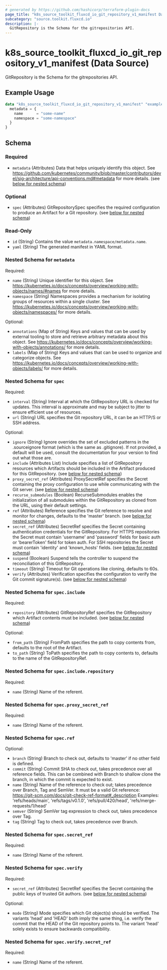 ```yaml
---
# generated by https://github.com/hashicorp/terraform-plugin-docs
page_title: "k8s_source_toolkit_fluxcd_io_git_repository_v1_manifest Data Source - terraform-provider-k8s"
subcategory: "source.toolkit.fluxcd.io"
description: |-
  GitRepository is the Schema for the gitrepositories API.
---
```


# k8s_source_toolkit_fluxcd_io_git_repository_v1_manifest (Data Source)

GitRepository is the Schema for the gitrepositories API.

## Example Usage

```terraform
data "k8s_source_toolkit_fluxcd_io_git_repository_v1_manifest" "example" {
  metadata = {
    name      = "some-name"
    namespace = "some-namespace"
  }
}
```

<!-- schema generated by tfplugindocs -->
## Schema

### Required

- `metadata` (Attributes) Data that helps uniquely identify this object. See https://github.com/kubernetes/community/blob/master/contributors/devel/sig-architecture/api-conventions.md#metadata for more details. (see [below for nested schema](#nestedatt--metadata))

### Optional

- `spec` (Attributes) GitRepositorySpec specifies the required configuration to produce an Artifact for a Git repository. (see [below for nested schema](#nestedatt--spec))

### Read-Only

- `id` (String) Contains the value `metadata.namespace/metadata.name`.
- `yaml` (String) The generated manifest in YAML format.

<a id="nestedatt--metadata"></a>
### Nested Schema for `metadata`

Required:

- `name` (String) Unique identifier for this object. See https://kubernetes.io/docs/concepts/overview/working-with-objects/names/#names for more details.
- `namespace` (String) Namespaces provides a mechanism for isolating groups of resources within a single cluster. See https://kubernetes.io/docs/concepts/overview/working-with-objects/namespaces/ for more details.

Optional:

- `annotations` (Map of String) Keys and values that can be used by external tooling to store and retrieve arbitrary metadata about this object. See https://kubernetes.io/docs/concepts/overview/working-with-objects/annotations/ for more details.
- `labels` (Map of String) Keys and values that can be used to organize and categorize objects. See https://kubernetes.io/docs/concepts/overview/working-with-objects/labels/ for more details.


<a id="nestedatt--spec"></a>
### Nested Schema for `spec`

Required:

- `interval` (String) Interval at which the GitRepository URL is checked for updates. This interval is approximate and may be subject to jitter to ensure efficient use of resources.
- `url` (String) URL specifies the Git repository URL, it can be an HTTP/S or SSH address.

Optional:

- `ignore` (String) Ignore overrides the set of excluded patterns in the .sourceignore format (which is the same as .gitignore). If not provided, a default will be used, consult the documentation for your version to find out what those are.
- `include` (Attributes List) Include specifies a list of GitRepository resources which Artifacts should be included in the Artifact produced for this GitRepository. (see [below for nested schema](#nestedatt--spec--include))
- `proxy_secret_ref` (Attributes) ProxySecretRef specifies the Secret containing the proxy configuration to use while communicating with the Git server. (see [below for nested schema](#nestedatt--spec--proxy_secret_ref))
- `recurse_submodules` (Boolean) RecurseSubmodules enables the initialization of all submodules within the GitRepository as cloned from the URL, using their default settings.
- `ref` (Attributes) Reference specifies the Git reference to resolve and monitor for changes, defaults to the 'master' branch. (see [below for nested schema](#nestedatt--spec--ref))
- `secret_ref` (Attributes) SecretRef specifies the Secret containing authentication credentials for the GitRepository. For HTTPS repositories the Secret must contain 'username' and 'password' fields for basic auth or 'bearerToken' field for token auth. For SSH repositories the Secret must contain 'identity' and 'known_hosts' fields. (see [below for nested schema](#nestedatt--spec--secret_ref))
- `suspend` (Boolean) Suspend tells the controller to suspend the reconciliation of this GitRepository.
- `timeout` (String) Timeout for Git operations like cloning, defaults to 60s.
- `verify` (Attributes) Verification specifies the configuration to verify the Git commit signature(s). (see [below for nested schema](#nestedatt--spec--verify))

<a id="nestedatt--spec--include"></a>
### Nested Schema for `spec.include`

Required:

- `repository` (Attributes) GitRepositoryRef specifies the GitRepository which Artifact contents must be included. (see [below for nested schema](#nestedatt--spec--include--repository))

Optional:

- `from_path` (String) FromPath specifies the path to copy contents from, defaults to the root of the Artifact.
- `to_path` (String) ToPath specifies the path to copy contents to, defaults to the name of the GitRepositoryRef.

<a id="nestedatt--spec--include--repository"></a>
### Nested Schema for `spec.include.repository`

Required:

- `name` (String) Name of the referent.



<a id="nestedatt--spec--proxy_secret_ref"></a>
### Nested Schema for `spec.proxy_secret_ref`

Required:

- `name` (String) Name of the referent.


<a id="nestedatt--spec--ref"></a>
### Nested Schema for `spec.ref`

Optional:

- `branch` (String) Branch to check out, defaults to 'master' if no other field is defined.
- `commit` (String) Commit SHA to check out, takes precedence over all reference fields.  This can be combined with Branch to shallow clone the branch, in which the commit is expected to exist.
- `name` (String) Name of the reference to check out; takes precedence over Branch, Tag and SemVer.  It must be a valid Git reference: https://git-scm.com/docs/git-check-ref-format#_description Examples: 'refs/heads/main', 'refs/tags/v0.1.0', 'refs/pull/420/head', 'refs/merge-requests/1/head'
- `semver` (String) SemVer tag expression to check out, takes precedence over Tag.
- `tag` (String) Tag to check out, takes precedence over Branch.


<a id="nestedatt--spec--secret_ref"></a>
### Nested Schema for `spec.secret_ref`

Required:

- `name` (String) Name of the referent.


<a id="nestedatt--spec--verify"></a>
### Nested Schema for `spec.verify`

Required:

- `secret_ref` (Attributes) SecretRef specifies the Secret containing the public keys of trusted Git authors. (see [below for nested schema](#nestedatt--spec--verify--secret_ref))

Optional:

- `mode` (String) Mode specifies which Git object(s) should be verified.  The variants 'head' and 'HEAD' both imply the same thing, i.e. verify the commit that the HEAD of the Git repository points to. The variant 'head' solely exists to ensure backwards compatibility.

<a id="nestedatt--spec--verify--secret_ref"></a>
### Nested Schema for `spec.verify.secret_ref`

Required:

- `name` (String) Name of the referent.
